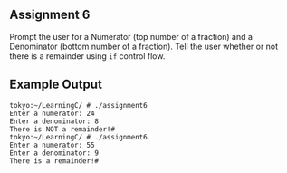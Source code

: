 ## Assignment 6
Prompt the user for a Numerator (top number of a fraction) and a Denominator (bottom number of a fraction). Tell the user whether or not there is a remainder using `if` control flow.

## Example Output
```terminal_session
tokyo:~/LearningC/ # ./assignment6                                                                             
Enter a numerator: 24
Enter a denominator: 8
There is NOT a remainder!#
tokyo:~/LearningC/ # ./assignment6                                                                             
Enter a numerator: 55
Enter a denominator: 9
There is a remainder!# 
```




